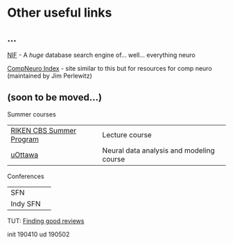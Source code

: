 Other useful links
=======

...
---------

[NIF](https://neuinfo.org/) - A _huge_ database search engine of... well... everything neuro

[CompNeuro Index](http://home.earthlink.net/~perlewitz/) - site similar to this but for resources for comp neuro (maintained by Jim Perlewitz)



(soon to be moved...)
---------

Summer courses 

|||
|-|-|
| [RIKEN CBS Summer Program](https://cbs.riken.jp/en/summer/) | Lecture course |
| [uOttawa](http://www.neurodynamic.uottawa.ca/summer.html) | Neural data analysis and modeling course |

Conferences

|||
|-|-|
| SFN | <link> |
| Indy SFN | |



TUT: [Finding good reviews](https://brodylabwiki.princeton.edu/wiki/index.php?title=Finding_Review_Papers)


init 190410
ud   190502